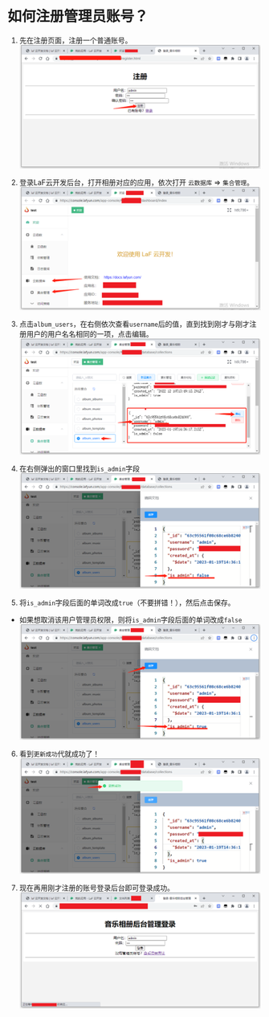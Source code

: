 # 如何注册管理员账号？

1. 先在注册页面，注册一个普通账号。
![第1步](../image/register_admin_user_1.png)

2. 登录LaF云开发后台，打开相册对应的应用，依次打开 `云数据库` => `集合管理`。
![第2步](../image/register_admin_user_2.png)

3. 点击`album_users`，在右侧依次查看`username`后的值，直到找到刚才与刚才注册用户的用户名名相同的一项，点击编辑。
![第3步](../image/register_admin_user_3.png)

4. 在右侧弹出的窗口里找到`is_admin`字段
![第4步](../image/register_admin_user_4.png)

5. 将`is_admin`字段后面的单词改成`true`（不要拼错！），然后点击保存。
  + 如果想取消该用户管理员权限，则将`is_admin`字段后面的单词改成`false`
![第5步](../image/register_admin_user_5.png)

6. 看到`更新成功`代就成功了！
![第6步](../image/register_admin_user_6.png)

7. 现在再用刚才注册的账号登录后台即可登录成功。
![第7步](../image/register_admin_user_7.png)
